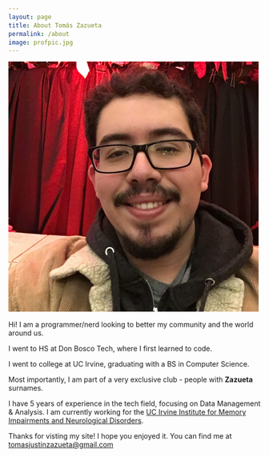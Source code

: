 ```yaml
---
layout: page
title: About Tomás Zazueta
permalink: /about
image: profpic.jpg
---
```

![tom zazueta](assets/img/profpic.jpg)

Hi! I am a programmer/nerd looking to better my community and the world around us.

I went to HS at Don Bosco Tech, where I first learned to code. 

I went to college at UC Irvine, graduating with a BS in Computer Science.

Most importantly, I am part of a very exclusive club - people with **Zazueta** surnames.

I have 5 years of experience in the tech field, focusing on Data Management & Analysis. I am currently working for the [UC Irvine Institute for Memory Impairments and Neurological Disorders](https://mind.uci.edu/).

Thanks for visting my site! I hope you enjoyed it. You can find me at [tomasjustinzazueta@gmail.com](mailto:tomasjustinzazueta@gmail.com)